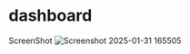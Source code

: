 # dashboard
ScreenShot
![Screenshot 2025-01-31 165505](https://github.com/user-attachments/assets/5108a4b1-2c67-4e9f-a629-2cccf3f61803)
